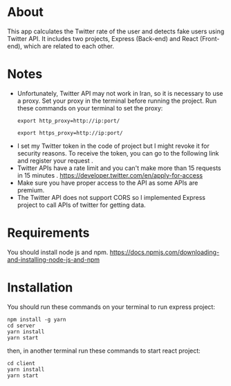 # About
This app calculates the Twitter rate of the user and detects fake users using Twitter API.
It includes two projects, Express (Back-end) and React (Front-end), which are related to each other.

# Notes
- Unfortunately, Twitter API may not work in Iran, so it is necessary to use a proxy. Set your proxy in the terminal before running the project.
Run these commands on your terminal to set the proxy:
	```
	export http_proxy=http://ip:port/
	
	export https_proxy=http://ip:port/
	```
- I set my Twitter token in the code of project but I might revoke it for security reasons. To receive the token, you can go to the following link and register your request .
- Twitter APIs have a rate limit and you can't make more than 15 requests in 15 minutes .
https://developer.twitter.com/en/apply-for-access
- Make sure you have proper access to the API as some APIs are premium.
- The Twitter API does not support CORS so I implemented Express project to call APIs of twitter for getting data.


# Requirements
You should install node js and npm.
https://docs.npmjs.com/downloading-and-installing-node-js-and-npm

# Installation
You should run these commands on your terminal to run express project:
```
npm install -g yarn
cd server
yarn install
yarn start
```
then, in another terminal run these commands to start react project:
```
cd client
yarn install
yarn start
```
